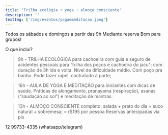 ```yaml
---
title: 'Trilha ecológia + yoga + almoço consciente'
description: ''
textImg: ['/img/eventos/yogaemeditacao.jpeg']
---
```

Todos os sábados e domingos a partir das 9h
Mediante reserva
Bom para grupos!

O que inclui?

> 9h - TRILHA ECOLÓGICA para cachoeira com guia e seguro de acidentes pessoais para “trilha dos poços e cachoeira do jacu": com duração de 3h ida e volta. Nível de dificuldade médio. Com poço pra banho. Pode fazer rapel, contratado à parte;

> 16h - AULA DE YOGA E MEDITAÇÃO para iniciantes com dicas de saúde. Práticas de alongamento, pranayama (respiração), asanas (“saudação ao sol”) e meditação de mantras.

> 13h - ALMOÇO CONSCIENTE completo: salada + prato do dia + suco natural + sobremesa; 
= 
r$195 por pessoa
Reservas antecipadas via pix 

12 99733-4335 (whatsapp/telegram)

